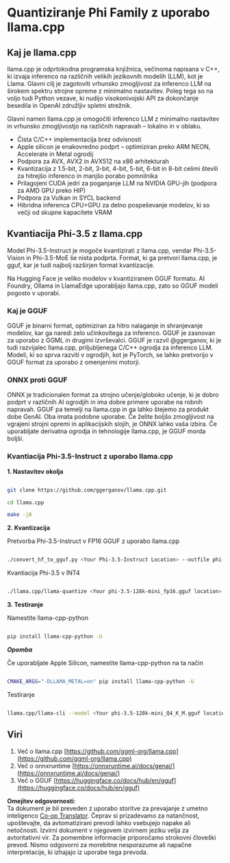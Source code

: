 <!--
CO_OP_TRANSLATOR_METADATA:
{
  "original_hash": "462bddc47427d8785f3c9fd817b346fe",
  "translation_date": "2025-05-09T14:20:33+00:00",
  "source_file": "md/01.Introduction/04/UsingLlamacppQuantifyingPhi.md",
  "language_code": "sl"
}
-->
# **Quantiziranje Phi Family z uporabo llama.cpp**

## **Kaj je llama.cpp**

llama.cpp je odprtokodna programska knjižnica, večinoma napisana v C++, ki izvaja inferenco na različnih velikih jezikovnih modelih (LLM), kot je Llama. Glavni cilj je zagotoviti vrhunsko zmogljivost za inferenco LLM na širokem spektru strojne opreme z minimalno nastavitev. Poleg tega so na voljo tudi Python vezave, ki nudijo visokonivojski API za dokončanje besedila in OpenAI združljiv spletni strežnik.

Glavni namen llama.cpp je omogočiti inferenco LLM z minimalno nastavitev in vrhunsko zmogljivostjo na različnih napravah – lokalno in v oblaku.

- Čista C/C++ implementacija brez odvisnosti  
- Apple silicon je enakovredno podprt – optimiziran preko ARM NEON, Accelerate in Metal ogrodij  
- Podpora za AVX, AVX2 in AVX512 na x86 arhitekturah  
- Kvantizacija z 1.5-bit, 2-bit, 3-bit, 4-bit, 5-bit, 6-bit in 8-bit celimi števili za hitrejšo inferenco in manjšo porabo pomnilnika  
- Prilagojeni CUDA jedri za poganjanje LLM na NVIDIA GPU-jih (podpora za AMD GPU preko HIP)  
- Podpora za Vulkan in SYCL backend  
- Hibridna inferenca CPU+GPU za delno pospeševanje modelov, ki so večji od skupne kapacitete VRAM  

## **Kvantiacija Phi-3.5 z llama.cpp**

Model Phi-3.5-Instruct je mogoče kvantizirati z llama.cpp, vendar Phi-3.5-Vision in Phi-3.5-MoE še nista podprta. Format, ki ga pretvori llama.cpp, je gguf, kar je tudi najbolj razširjen format kvantizacije.

Na Hugging Face je veliko modelov v kvantiziranem GGUF formatu. AI Foundry, Ollama in LlamaEdge uporabljajo llama.cpp, zato so GGUF modeli pogosto v uporabi.

### **Kaj je GGUF**

GGUF je binarni format, optimiziran za hitro nalaganje in shranjevanje modelov, kar ga naredi zelo učinkovitega za inferenco. GGUF je zasnovan za uporabo z GGML in drugimi izvrševalci. GGUF je razvil @ggerganov, ki je tudi razvijalec llama.cpp, priljubljenega C/C++ ogrodja za inferenco LLM. Modeli, ki so sprva razviti v ogrodjih, kot je PyTorch, se lahko pretvorijo v GGUF format za uporabo z omenjenimi motorji.

### **ONNX proti GGUF**

ONNX je tradicionalen format za strojno učenje/globoko učenje, ki je dobro podprt v različnih AI ogrodjih in ima dobre primere uporabe na robnih napravah. GGUF pa temelji na llama.cpp in ga lahko štejemo za produkt dobe GenAI. Oba imata podobne uporabe. Če želite boljšo zmogljivost na vgrajeni strojni opremi in aplikacijskih slojih, je ONNX lahko vaša izbira. Če uporabljate derivatna ogrodja in tehnologije llama.cpp, je GGUF morda boljši.

### **Kvantiacija Phi-3.5-Instruct z uporabo llama.cpp**

**1. Nastavitev okolja**


```bash

git clone https://github.com/ggerganov/llama.cpp.git

cd llama.cpp

make -j8

```


**2. Kvantizacija**

Pretvorba Phi-3.5-Instruct v FP16 GGUF z uporabo llama.cpp


```bash

./convert_hf_to_gguf.py <Your Phi-3.5-Instruct Location> --outfile phi-3.5-128k-mini_fp16.gguf

```

Kvantiacija Phi-3.5 v INT4


```bash

./llama.cpp/llama-quantize <Your phi-3.5-128k-mini_fp16.gguf location> ./gguf/phi-3.5-128k-mini_Q4_K_M.gguf Q4_K_M

```


**3. Testiranje**

Namestite llama-cpp-python


```bash

pip install llama-cpp-python -U

```

***Opomba*** 

Če uporabljate Apple Silicon, namestite llama-cpp-python na ta način


```bash

CMAKE_ARGS="-DLLAMA_METAL=on" pip install llama-cpp-python -U

```

Testiranje 


```bash

llama.cpp/llama-cli --model <Your phi-3.5-128k-mini_Q4_K_M.gguf location> --prompt "<|user|>\nCan you introduce .NET<|end|>\n<|assistant|>\n"  --gpu-layers 10

```



## **Viri**

1. Več o llama.cpp [https://github.com/ggml-org/llama.cpp](https://github.com/ggml-org/llama.cpp)  
2. Več o onnxruntime [https://onnxruntime.ai/docs/genai/](https://onnxruntime.ai/docs/genai/)  
3. Več o GGUF [https://huggingface.co/docs/hub/en/gguf](https://huggingface.co/docs/hub/en/gguf)

**Omejitev odgovornosti**:  
Ta dokument je bil preveden z uporabo storitve za prevajanje z umetno inteligenco [Co-op Translator](https://github.com/Azure/co-op-translator). Čeprav si prizadevamo za natančnost, upoštevajte, da avtomatizirani prevodi lahko vsebujejo napake ali netočnosti. Izvirni dokument v njegovem izvirnem jeziku velja za avtoritativni vir. Za pomembne informacije priporočamo strokovni človeški prevod. Nismo odgovorni za morebitne nesporazume ali napačne interpretacije, ki izhajajo iz uporabe tega prevoda.
